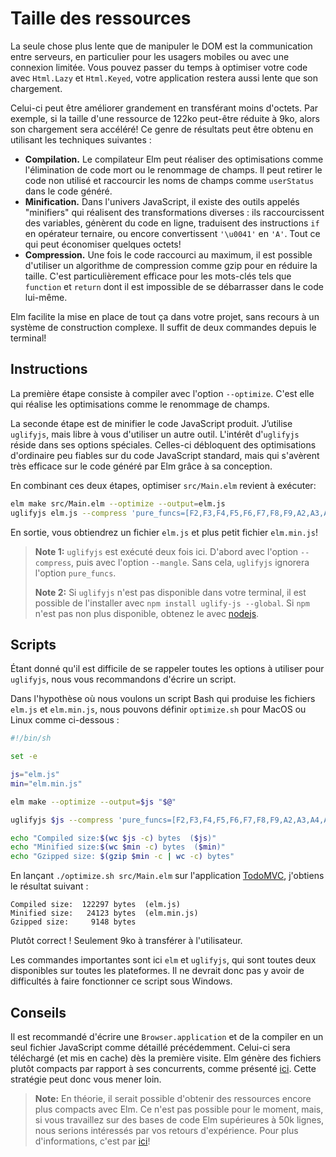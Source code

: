 # Taille des ressources

La seule chose plus lente que de manipuler le DOM est la communication entre serveurs, en particulier pour les usagers mobiles ou avec une connexion limitée. Vous pouvez passer du temps à optimiser votre code avec `Html.Lazy` et `Html.Keyed`, votre application restera aussi lente que son chargement.

Celui-ci peut être améliorer grandement en transférant moins d'octets. Par exemple, si la taille d'une ressource de 122ko peut-être réduite à 9ko, alors son chargement sera accéléré! Ce genre de résultats peut être obtenu en utilisant les techniques suivantes :

- **Compilation.** Le compilateur Elm peut réaliser des optimisations comme l'élimination de code mort ou le renommage de champs. Il peut retirer le code non utilisé et raccourcir les noms de champs comme `userStatus` dans le code généré.
- **Minification.** Dans l'univers JavaScript, il existe des outils appelés "minifiers" qui réalisent des transformations diverses : ils raccourcissent des variables, génèrent du code en ligne, traduisent des instructions `if` en opérateur ternaire, ou encore convertissent `'\u0041'` en `'A'`. Tout ce qui peut économiser quelques octets!
- **Compression.** Une fois le code raccourci au maximum, il est possible d'utiliser un algorithme de compression comme gzip pour en réduire la taille. C'est particulièrement efficace pour les mots-clés tels que `function` et `return` dont il est impossible de se débarrasser dans le code lui-même.

Elm facilite la mise en place de tout ça dans votre projet, sans recours à un système de construction complexe. Il suffit de deux commandes depuis le terminal!


## Instructions

La première étape consiste à compiler avec l'option `--optimize`. C'est elle qui réalise les optimisations comme le renommage de champs.

La seconde étape est de minifier le code JavaScript produit. J’utilise `uglifyjs`, mais libre à vous d'utiliser un autre outil. L'intérêt d'`uglifyjs` réside dans ses options spéciales. Celles-ci débloquent des optimisations d'ordinaire peu fiables sur du code JavaScript standard, mais qui s'avèrent très efficace sur le code généré par Elm grâce à sa conception.

En combinant ces deux étapes, optimiser `src/Main.elm` revient à exécuter:

```bash
elm make src/Main.elm --optimize --output=elm.js
uglifyjs elm.js --compress 'pure_funcs=[F2,F3,F4,F5,F6,F7,F8,F9,A2,A3,A4,A5,A6,A7,A8,A9],pure_getters,keep_fargs=false,unsafe_comps,unsafe' | uglifyjs --mangle --output elm.min.js
```

En sortie, vous obtiendrez un fichier `elm.js` et plus petit fichier `elm.min.js`!

> **Note 1:** `uglifyjs` est exécuté deux fois ici. D'abord avec l'option `--compress`, puis avec l'option `--mangle`. Sans cela, `uglifyjs` ignorera l'option `pure_funcs`.
>
> **Note 2:** Si `uglifyjs` n'est pas disponible dans votre terminal, il est possible de l'installer avec `npm install uglify-js --global`. Si `npm` n'est pas non plus disponible, obtenez le avec [nodejs](https://nodejs.org/).


## Scripts

Étant donné qu'il est difficile de se rappeler toutes les options à utiliser pour `uglifyjs`, nous vous recommandons d'écrire un script.

Dans l'hypothèse où nous voulons un script Bash qui produise les fichiers `elm.js` et `elm.min.js`, nous pouvons définir `optimize.sh` pour MacOS ou Linux comme ci-dessous :

```bash
#!/bin/sh

set -e

js="elm.js"
min="elm.min.js"

elm make --optimize --output=$js "$@"

uglifyjs $js --compress 'pure_funcs=[F2,F3,F4,F5,F6,F7,F8,F9,A2,A3,A4,A5,A6,A7,A8,A9],pure_getters,keep_fargs=false,unsafe_comps,unsafe' | uglifyjs --mangle --output $min

echo "Compiled size:$(wc $js -c) bytes  ($js)"
echo "Minified size:$(wc $min -c) bytes  ($min)"
echo "Gzipped size: $(gzip $min -c | wc -c) bytes"
```

En lançant `./optimize.sh src/Main.elm` sur l'application [TodoMVC](https://github.com/evancz/elm-todomvc), j'obtiens le résultat suivant :

```
Compiled size:  122297 bytes  (elm.js)
Minified size:   24123 bytes  (elm.min.js)
Gzipped size:     9148 bytes
```

Plutôt correct ! Seulement 9ko à transférer à l'utilisateur.

Les commandes importantes sont ici `elm` et `uglifyjs`, qui sont toutes deux disponibles sur toutes les plateformes. Il ne devrait donc pas y avoir de difficultés à faire fonctionner ce script sous Windows.


## Conseils

Il est recommandé d'écrire une `Browser.application` et de la compiler en un seul fichier JavaScript comme détaillé précédemment. Celui-ci sera téléchargé (et mis en cache) dès la première visite. Elm génère des fichiers plutôt compacts par rapport à ses concurrents, comme présenté [ici](https://elm-lang.org/blog/small-assets-without-the-headache). Cette stratégie peut donc vous mener loin.

> **Note:** En théorie, il serait possible d'obtenir des ressources encore plus compacts avec Elm. Ce n'est pas possible pour le moment, mais, si vous travaillez sur des bases de code Elm supérieures à 50k lignes, nous serions intéressés par vos retours d'expérience. Pour plus d'informations, c'est par [ici](https://gist.github.com/evancz/fc6ff4995395a1643155593a182e2de7)!
